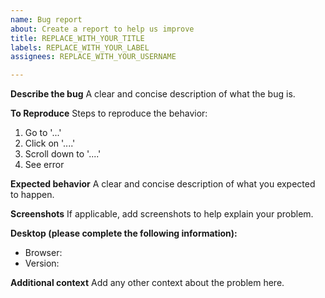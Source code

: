 ```yaml
---
name: Bug report
about: Create a report to help us improve
title: REPLACE_WITH_YOUR_TITLE
labels: REPLACE_WITH_YOUR_LABEL
assignees: REPLACE_WITH_YOUR_USERNAME

---
```


**Describe the bug**
A clear and concise description of what the bug is.

**To Reproduce**
Steps to reproduce the behavior:
1. Go to '...'
2. Click on '....'
3. Scroll down to '....'
4. See error

**Expected behavior**
A clear and concise description of what you expected to happen.

**Screenshots**
If applicable, add screenshots to help explain your problem.

**Desktop (please complete the following information):**
 - Browser:
 - Version:

**Additional context**
Add any other context about the problem here.
